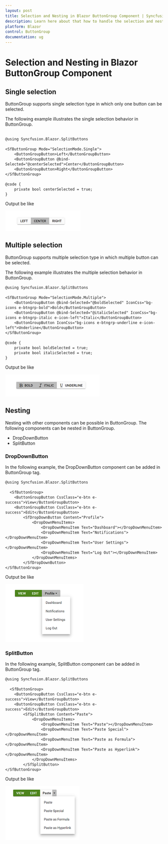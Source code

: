 ```yaml
---
layout: post
title: Selection and Nesting in Blazor ButtonGroup Component | Syncfusion
description: Learn here about that how to handle the selection and nesting in Syncfusion Blazor ButtonGroup component and more.
platform: Blazor
control: ButtonGroup
documentation: ug
---
```


# Selection and Nesting in Blazor ButtonGroup Component

## Single selection

ButtonGroup supports single selection type in which only one button can be selected.

The following example illustrates the single selection behavior in ButtonGroup.

```cshtml

@using Syncfusion.Blazor.SplitButtons

<SfButtonGroup Mode="SelectionMode.Single">
    <ButtonGroupButton>Left</ButtonGroupButton>
    <ButtonGroupButton @bind-Selected="@centerSelected">Center</ButtonGroupButton>
    <ButtonGroupButton>Right</ButtonGroupButton>
</SfButtonGroup>

@code {
    private bool centerSelected = true;
}

```

Output be like

![Blazor ButtonGroup with Single Selection](./images/blazor-buttongroup-single-selection.png)

## Multiple selection

ButtonGroup supports multiple selection type in which multiple button can be selected.

The following example illustrates the multiple selection behavior in ButtonGroup.

```cshtml
@using Syncfusion.Blazor.SplitButtons

<SfButtonGroup Mode="SelectionMode.Multiple">
    <ButtonGroupButton @bind-Selected="@boldSelected" IconCss="bg-icons e-btngrp-bold">Bold</ButtonGroupButton>
    <ButtonGroupButton @bind-Selected="@italicSelected" IconCss="bg-icons e-btngrp-italic e-icon-left">Italic</ButtonGroupButton>
    <ButtonGroupButton IconCss="bg-icons e-btngrp-underline e-icon-left">Underline</ButtonGroupButton>
</SfButtonGroup>

@code {
    private bool boldSelected = true;
    private bool italicSelected = true;
}

```

Output be like

![Blazor ButtonGroup with Multiple Selection](./images/blazor-buttongroup-multiple-selection.png)

## Nesting

Nesting with other components can be possible in ButtonGroup. The following components can be nested in ButtonGroup.
* DropDownButton
* SplitButton

### DropDownButton

In the following example, the DropDownButton component can be added in ButtonGroup tag.

```cshtml
@using Syncfusion.Blazor.SplitButtons

  <SfButtonGroup>
    <ButtonGroupButton CssClass="e-btn e-success">View</ButtonGroupButton>
    <ButtonGroupButton CssClass="e-btn e-success">Edit</ButtonGroupButton>
        <SfDropDownButton Content="Profile">
            <DropDownMenuItems>
                <DropDownMenuItem Text="Dashboard"></DropDownMenuItem>
                <DropDownMenuItem Text="Notifications"></DropDownMenuItem>
                <DropDownMenuItem Text="User Settings"></DropDownMenuItem>
                <DropDownMenuItem Text="Log Out"></DropDownMenuItem>
            </DropDownMenuItems>
        </SfDropDownButton>
</SfButtonGroup>

```

Output be like

![Blazor ButtonGroup with DropDown Button](./images/blazor-buttongroup-with-dropdown.png)

### SplitButton

In the following example, SplitButton component can be added in ButtonGroup tag.

```cshtml
@using Syncfusion.Blazor.SplitButtons

  <SfButtonGroup>
    <ButtonGroupButton CssClass="e-btn e-success">View</ButtonGroupButton>
    <ButtonGroupButton CssClass="e-btn e-success">Edit</ButtonGroupButton>
        <SfSplitButton Content="Paste">
            <DropDownMenuItems>
                <DropDownMenuItem Text="Paste"></DropDownMenuItem>
                <DropDownMenuItem Text="Paste Special"></DropDownMenuItem>
                <DropDownMenuItem Text="Paste as Formula"></DropDownMenuItem>
                <DropDownMenuItem Text="Paste as Hyperlink"></DropDownMenuItem>
            </DropDownMenuItems>
        </SfSplitButton>
</SfButtonGroup>
```

Output be like

![Blazor ButtonGroup with SplitButton](./images/blazor-buttongroup-with-splitbutton.png)
